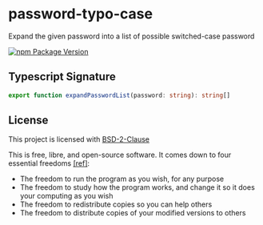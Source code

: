 # password-typo-case

Expand the given password into a list of possible switched-case password

[![npm Package Version](https://img.shields.io/npm/v/password-typo-case.svg?maxAge=3600)](https://www.npmjs.com/package/password-typo-case)

## Typescript Signature

```typescript
export function expandPasswordList(password: string): string[]
```

## License

This project is licensed with [BSD-2-Clause](./LICENSE)

This is free, libre, and open-source software. It comes down to four essential freedoms [[ref]](https://seirdy.one/2021/01/27/whatsapp-and-the-domestication-of-users.html#fnref:2):

- The freedom to run the program as you wish, for any purpose
- The freedom to study how the program works, and change it so it does your computing as you wish
- The freedom to redistribute copies so you can help others
- The freedom to distribute copies of your modified versions to others
